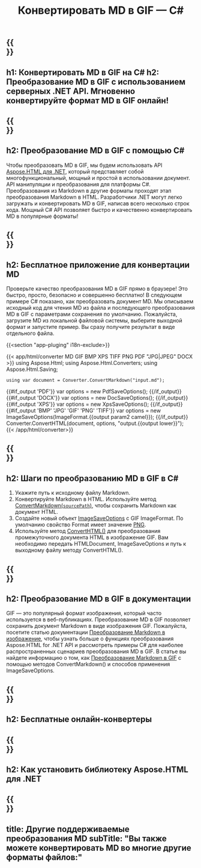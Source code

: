 ﻿---
translation: true
template: /templates/_template-conversion-child.md
title: Конвертировать MD в GIF — C#
description: Пример кода C# для преобразования MD в GIF. Легко используйте API в любом приложении .NET. Попробуйте онлайн конвертер MD в GIF бесплатно!
url: /net/conversion/md-to-gif/
family: html
platformtag: net
feature: conversion
informat: MD
outformat: GIF
otherformats: PDF DOCX XPS BMP JPEG PNG TIFF HTML
---

{{<section banner>}}
---
h1: Конвертировать MD в GIF на C#
h2: Преобразование MD в GIF с использованием серверных .NET API. Мгновенно конвертируйте формат MD в GIF онлайн!
---

{{<section overview>}}
---
h2: Преобразование MD в GIF с помощью C#
---

Чтобы преобразовать MD в GIF, мы будем использовать API [Aspose.HTML для .NET](https://products.aspose.com/html/net/), который представляет собой многофункциональный, мощный и простой в использовании документ. API манипуляции и преобразования для платформы C#. Преобразования из Markdown в другие форматы проходят этап преобразования Markdown в HTML. Разработчики .NET могут легко загружать и конвертировать MD в GIF, написав всего несколько строк кода. Мощный C# API позволяет быстро и качественно конвертировать MD в популярные форматы!

{{<section demos>}}
---
h2: Бесплатное приложение для конвертации MD
---

Проверьте качество преобразования MD в GIF прямо в браузере! Это быстро, просто, безопасно и совершенно бесплатно! В следующем примере C# показано, как преобразовать документ MD. Мы описываем исходный код для чтения MD из файла и последующего преобразования MD в GIF с параметрами сохранения по умолчанию. Пожалуйста, загрузите MD из локальной файловой системы, выберите выходной формат и запустите пример. Вы сразу получите результат в виде отдельного файла.

{{<section "app-pluging" i18n-exclude>}}

{{< app/html/converter MD GIF BMP XPS TIFF PNG PDF "JPG|JPEG" DOCX >}}
using Aspose.Html;
using Aspose.Html.Converters;
using Aspose.Html.Saving;

    using var document = Converter.ConvertMarkdown("input.md");
{{#if_output 'PDF'}}
    var options = new PdfSaveOptions();
{{/if_output}}
{{#if_output 'DOCX'}}
    var options = new DocSaveOptions();
{{/if_output}}
{{#if_output 'XPS'}}
    var options = new XpsSaveOptions();
{{/if_output}}
{{#if_output 'BMP' 'JPG' 'GIF' 'PNG' 'TIFF'}}
    var options = new ImageSaveOptions(ImageFormat.{{output param2 camel}});
{{/if_output}}
    Converter.ConvertHTML(document, options, "output.{{output lower}}");   
{{< /app/html/converter>}}


{{<section steps>}}
---
h2: Шаги по преобразованию MD в GIF в C#
---
1. Укажите путь к исходному файлу Markdown.
1. Конвертируйте Markdown в HTML. Используйте метод [ConvertMarkdown(`sourcePath`)](https://reference.aspose.com/html/net/aspose.html.converters.converter/convertmarkdown/methods/4), чтобы сохранить Markdown как документ HTML.
1. Создайте новый объект [ImageSaveOptions](https://reference.aspose.com/html/net/aspose.html.saving/imagesaveoptions) с GIF ImageFormat. По умолчанию свойство Format имеет значение [PNG](https://reference.aspose.com/html/net/aspose.html.rendering.image/imageformat).
1. Используйте метод [ConvertHTML()](https://reference.aspose.com/html/net/aspose.html.converters/converter/converthtml/) для преобразования промежуточного документа HTML в изображение GIF. Вам необходимо передать HTMLDocument, ImageSaveOptions и путь к выходному файлу методу ConvertHTML().

{{<section documentation>}}
---
h2: Преобразование MD в GIF в документации
---

GIF — это популярный формат изображения, который часто используется в веб-публикациях. Преобразование MD в GIF позволяет сохранить документ Markdown в виде изображения GIF. Пожалуйста, посетите статью документации [Преобразование Markdown в изображение](https://docs.aspose.com/html/net/converting-between-formats/markdown-to-image/), чтобы узнать больше о функциях преобразования Aspose.HTML for .NET API и рассмотреть примеры C# для наиболее распространенных сценариев преобразования MD в GIF. В статье вы найдете информацию о том, как <a href="https://docs.aspose.com/html/net/converting-between-formats/markdown-to-image/#convert-markdown-to-gif " target="_blank">Преобразование Markdown в GIF</a> с помощью методов ConvertMarkdown() и способов применения ImageSaveOptions.

{{<section online-converters>}}
---
h2: Бесплатные онлайн-конвертеры
---

{{<section get-started>}}
---
h2: Как установить библиотеку Aspose.HTML для .NET
---

{{<section other-conversions>}}
---
title: Другие поддерживаемые преобразования MD
subTitle: "Вы также можете конвертировать MD во многие другие форматы файлов:"
---